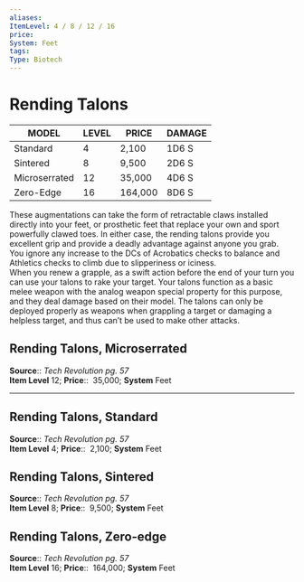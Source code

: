 ```yaml
---
aliases: 
ItemLevel: 4 / 8 / 12 / 16
price:  
System: Feet
tags: 
Type: Biotech
---
```


# Rending Talons

| MODEL         | LEVEL | PRICE   | DAMAGE |
|---------------|-------|---------|--------|
| Standard      | 4     | 2,100   | 1D6 S  |
| Sintered      | 8     | 9,500   | 2D6 S  |
| Microserrated | 12    | 35,000  | 4D6 S  |
| Zero-Edge     | 16    | 164,000 | 8D6 S  |

These augmentations can take the form of retractable claws installed directly into your feet, or prosthetic feet that replace your own and sport powerfully clawed toes. In either case, the rending talons provide you excellent grip and provide a deadly advantage against anyone you grab. You ignore any increase to the DCs of Acrobatics checks to balance and Athletics checks to climb due to slipperiness or iciness.  
When you renew a grapple, as a swift action before the end of your turn you can use your talons to rake your target. Your talons function as a basic melee weapon with the analog weapon special property for this purpose, and they deal damage based on their model. The talons can only be deployed properly as weapons when grappling a target or damaging a helpless target, and thus can’t be used to make other attacks.  

## Rending Talons, Microserrated

**Source**:: _Tech Revolution pg. 57_  
**Item Level** 12;
**Price**::  35,000; **System** Feet  
  

---

## Rending Talons, Standard

**Source**:: _Tech Revolution pg. 57_  
**Item Level** 4;
**Price**::  2,100; **System** Feet  
  

## Rending Talons, Sintered

**Source**:: _Tech Revolution pg. 57_  
**Item Level** 8;
**Price**::  9,500; **System** Feet  
  

## Rending Talons, Zero-edge

**Source**:: _Tech Revolution pg. 57_  
**Item Level** 16;
**Price**::  164,000; **System** Feet
